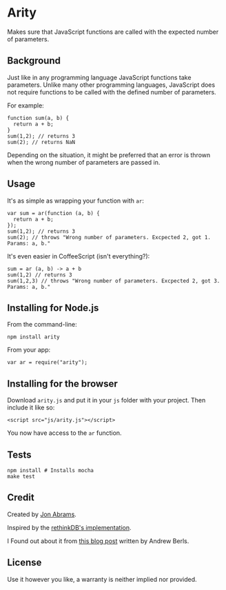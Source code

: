 # Arity
Makes sure that JavaScript functions are called with the expected number of parameters.

## Background

Just like in any programming language JavaScript functions take parameters. Unlike many other programming languages, JavaScript does not require functions to be called with the defined number of parameters.

For example:

    function sum(a, b) {
      return a + b;
    }
    sum(1,2); // returns 3
    sum(2); // returns NaN

Depending on the situation, it might be preferred that an error is thrown when the wrong number of parameters are passed in.

## Usage

It's as simple as wrapping your function with `ar`:

    var sum = ar(function (a, b) {
      return a + b;
    });
    sum(1,2); // returns 3
    sum(2); // throws "Wrong number of parameters. Excpected 2, got 1. Params: a, b."

It's even easier in CoffeeScript (isn't everything?):

    sum = ar (a, b) -> a + b
    sum(1,2) // returns 3
    sum(1,2,3) // throws "Wrong number of parameters. Excpected 2, got 3. Params: a, b."

## Installing for Node.js

From the command-line:

    npm install arity

From your app:

    var ar = require("arity");

## Installing for the browser

Download `arity.js` and put it in your `js` folder with your project. Then include it like so:

    <script src="js/arity.js"></script>

You now have access to the `ar` function.

## Tests

    npm install # Installs mocha
    make test

## Credit

Created by [Jon Abrams](http://twitter.com/JonathanAbrams).

Inspired by the [rethinkDB's implementation](https://github.com/rethinkdb/rethinkdb/blob/next/drivers/javascript/src/base.coffee#L11).

I Found out about it from [this blog post](http://andrewberls.com/blog/post/javascript-tricks-enforcing-function-arity) written by Andrew Berls.

## License

Use it however you like, a warranty is neither implied nor provided.
